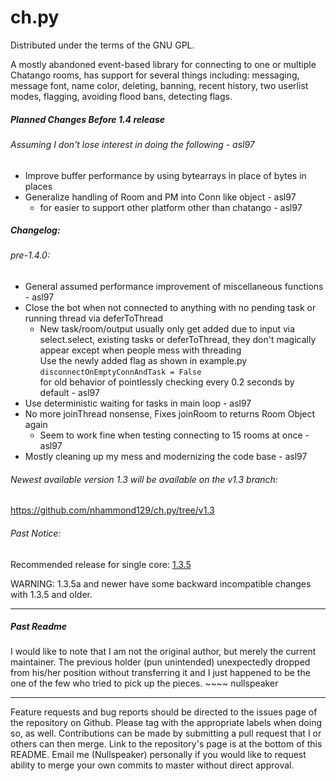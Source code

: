 ch.py
=====
Distributed under the terms of the GNU GPL. 

  A mostly abandoned event-based library for connecting to one or multiple Chatango rooms,
has support for several things including: messaging, message font, name color, deleting, banning,
recent history, two userlist modes, flagging, avoiding flood bans, detecting flags.

##### Planned Changes Before 1.4 release
###### Assuming I don't lose interest in doing the following - asl97
* Improve buffer performance by using bytearrays in place of bytes in places
* Generalize handling of Room and PM into Conn like object - asl97
  - for easier to support other platform other than chatango - asl97

##### Changelog:
###### pre-1.4.0:
* General assumed performance improvement of miscellaneous functions  - asl97
* Close the bot when not connected to anything with no pending task or running thread via deferToThread
  - New task/room/output usually only get added due to input via select.select, existing tasks or deferToThread, they don't magically appear except when people mess with threading
    \
    Use the newly added flag as shown in example.py
    `disconnectOnEmptyConnAndTask = False` 
    \
    for old behavior of pointlessly checking every 0.2 seconds by default \- asl97
* Use deterministic waiting for tasks in main loop - asl97
* No more joinThread nonsense, Fixes joinRoom to returns Room Object again
  - Seem to work fine when testing connecting to 15 rooms at once \- asl97
* Mostly cleaning up my mess and modernizing the code base - asl97

###### Newest available version 1.3 will be available on the v1.3 branch:
https://github.com/nhammond129/ch.py/tree/v1.3

###### Past Notice:
Recommended release for single core: [1.3.5](https://github.com/Nullspeaker/ch.py/releases/tag/v1.3.5)

WARNING: 1.3.5a and newer have some backward incompatible changes with 1.3.5 and older.

----

##### Past Readme
  I would like to note that I am not the original author, but merely the current maintainer.
The previous holder (pun unintended) unexpectedly dropped from his/her position without transferring
it and I just happened to be the one of the few who tried to pick up the pieces. ~~~~ nullspeaker

----
  Feature requests and bug reports should be directed to the issues page of the repository on Github. Please tag with the appropriate labels when doing so, as well. Contributions can be made by submitting a pull request that I or others can then merge. Link to the repository's page is at the bottom of this README. Email me (Nullspeaker) personally if you would like to request ability to merge your own commits to master without direct approval.


